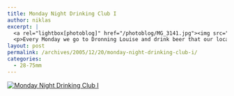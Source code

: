```yaml
---
title: Monday Night Drinking Club I
author: niklas
excerpt: |
  <a rel="lightbox[photoblog]" href="/photoblog/MG_3141.jpg"><img src="/photoblog/MG_3141.thumb.jpg" alt="Monday Night Drinking Club I" title="Monday Night Drinking Club I"/></a>
  <p>Every Monday we go to Dronning Louise and drink beer that our local bartender, Chris, has found for us. November 7th he'd dug up Eku beer from the october fest. After christmas I expect we'll be drinking christmas ale until easter, and after easter I'm looking forward to the easter ale. :-) Shot at f/2.8 with 1600 ISO in 1/60 second at a 75mm distance.</p>
layout: post
permalink: /archives/2005/12/20/monday-night-drinking-club-i/
categories:
  - 28-75mm
---
```

<a rel="lightbox[photoblog]" href="/photoblog/MG_3141.jpg"><img src="/photoblog/MG_3141.sized.jpg" alt="Monday Night Drinking Club I" title="Monday Night Drinking Club I" /></a>